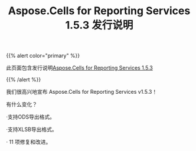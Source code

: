 ﻿---
title: Aspose.Cells for Reporting Services 1.5.3 发行说明
type: docs
weight: 10
url: /zh/reportingservices/aspose-cells-for-reporting-services-1-5-3-release-notes/
---
{{% alert color="primary" %}} 

此页面包含发行说明[Aspose.Cells for Reporting Services 1.5.3](https://downloads.aspose.com/cells/reportingservices/new-releases/aspose.cells-for-reporting-services-1.5.3/)

{{% /alert %}} 

我们很高兴地宣布 Aspose.Cells for Reporting Services v1.5.3！

有什么变化？



 ·支持ODS导出格式。

 ·支持XLSB导出格式。

 · 11 项修复和改进。
